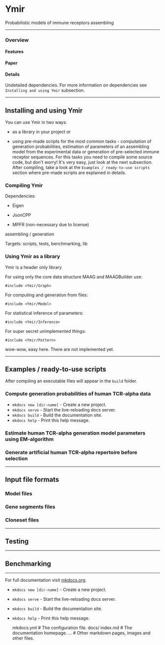# Ymir
Probabilistic models of immune receptors assembling

---

### Overview

#### Features

#### Paper

#### Details
Undetailed dependencies. For more information on dependencies see `Installing and using Ymir` subsection.

---

## Installing and using Ymir

You can use Ymir in two ways:

- as a library in your project or 

- using pre-made scripts for the most common tasks - computation of generation probabilities,
estimation of parameters of an assembling model from the experimental data or
generation of pre-selected immune receptor sequences. For this tasks you need to compile
some source code, but don't worry! It's very easy, just look at the next subsection. After compiling,
take a look at the `Examples / ready-to-use scripts` section where pre-made scripts are explained in details.

### Compiling Ymir

Dependencies:

- Eigen

- JsonCPP

- MPFR (non-necessary due to license)

assembling / generation

Targets: scripts, tests, benchmarking, lib

### Using Ymir as a library

Ymir is a header only library

For using only the core data structure MAAG and MAAGBuilder use:

    #include <Ymir/Graph>

For computing and generation from files:

    #include <Ymir/Model>

For statistical inference of parameters:

    #include <Ymir/Inference>

For super secret unimplemented things:
    
    #include <Ymir/Pattern>

wow-wow, easy here. There are not implemented yet.

---

## Examples / ready-to-use scripts

After compiling an executable files will appear in the `build` folder.

### Compute generation probabilities of human TCR-alpha data

* `mkdocs new [dir-name]` - Create a new project.
* `mkdocs serve` - Start the live-reloading docs server.
* `mkdocs build` - Build the documentation site.
* `mkdocs help` - Print this help message.

### Estimate human TCR-alpha generation model parameters using EM-algorithm

### Generate artificial human TCR-alpha repertoire before selection

---

## Input file formats

### Model files

### Gene segments files

### Cloneset files

---

## Testing

---

## Benchmarking

---

For full documentation visit [mkdocs.org](http://mkdocs.org).

* `mkdocs new [dir-name]` - Create a new project.
* `mkdocs serve` - Start the live-reloading docs server.
* `mkdocs build` - Build the documentation site.
* `mkdocs help` - Print this help message.

    mkdocs.yml    # The configuration file.
    docs/
        index.md  # The documentation homepage.
        ...       # Other markdown pages, images and other files.
